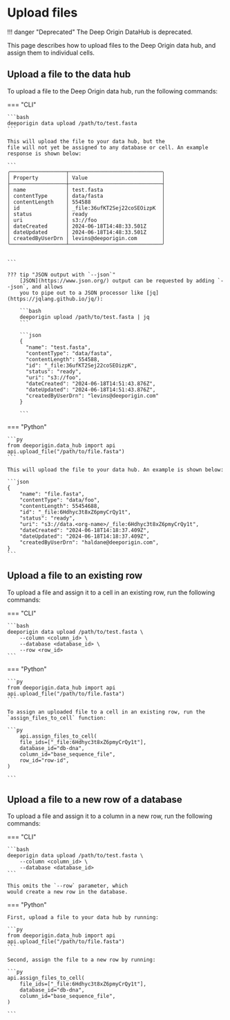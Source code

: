 
# Upload files

!!! danger "Deprecated"
    The Deep Origin DataHub is deprecated. 


This page describes how to upload files to the Deep Origin
data hub, and assign them to individual cells.

## Upload a file to the data hub

To upload a file to the Deep Origin data hub, run the following commands:

=== "CLI"

    ```bash
    deeporigin data upload /path/to/test.fasta
    ```

    This will upload the file to your data hub, but the
    file will not yet be assigned to any database or cell. An example
    response is shown below:

    ```
    ╭──────────────────┬──────────────────────────────╮
    │ Property         │ Value                        │
    ├──────────────────┼──────────────────────────────┤
    │ name             │ test.fasta                   │
    │ contentType      │ data/fasta                   │
    │ contentLength    │ 554588                       │
    │ id               │ _file:36ufKT2Sej22coSEOizpK  │
    │ status           │ ready                        │
    │ uri              │ s3://foo                     │
    │ dateCreated      │ 2024-06-18T14:48:33.501Z     │
    │ dateUpdated      │ 2024-06-18T14:48:33.501Z     │
    │ createdByUserDrn │ levins@deeporigin.com        │
    ╰──────────────────┴──────────────────────────────╯


    ```

    ??? tip "JSON output with `--json`"
        [JSON](https://www.json.org/) output can be requested by adding `--json`, and allows
        you to pipe out to a JSON processor like [jq](https://jqlang.github.io/jq/):

        ```bash
        deeporigin upload /path/to/test.fasta | jq
        ```

        ```json
        {
          "name": "test.fasta",
          "contentType": "data/fasta",
          "contentLength": 554588,
          "id": "_file:36ufKT2Sej22coSEOizpK",
          "status": "ready",
          "uri": "s3://foo",
          "dateCreated": "2024-06-18T14:51:43.876Z",
          "dateUpdated": "2024-06-18T14:51:43.876Z",
          "createdByUserDrn": "levins@deeporigin.com"
        }

        ```

=== "Python"

    ```py
    from deeporigin.data_hub import api
    api.upload_file("/path/to/file.fasta")
    ```

    This will upload the file to your data hub. An example is shown below:

    ```json
    {
        "name": "file.fasta",
        "contentType": "data/foo",
        "contentLength": 55454688,
        "id": "_file:6Hdhyc3t8xZ6pmyCrQy1t",
        "status": "ready",
        "uri": "s3://data.<org-name>/_file:6Hdhyc3t8xZ6pmyCrQy1t",
        "dateCreated": "2024-06-18T14:18:37.409Z",
        "dateUpdated": "2024-06-18T14:18:37.409Z",
        "createdByUserDrn": "haldane@deeporigin.com",
    }
    ```

## Upload a file to an existing row

To upload a file and assign it to a cell in an existing row, run the following commands:

=== "CLI"

    ```bash
    deeporigin data upload /path/to/test.fasta \
        --column <column_id> \
        --database <database_id> \
        --row <row_id>
    ```

=== "Python"

    ```py
    from deeporigin.data_hub import api
    api.upload_file("/path/to/file.fasta")
    ```

    To assign an uploaded file to a cell in an existing row, run the `assign_files_to_cell` function:

    ```py
        api.assign_files_to_cell(
        file_ids=["_file:6Hdhyc3t8xZ6pmyCrQy1t"],
        database_id="db-dna",
        column_id="base_sequence_file",
        row_id="row-id",
    )

    ```

## Upload a file to a new row of a database

To upload a file and assign it to a column in a new row, run the following commands:

=== "CLI"

    ```bash
    deeporigin data upload /path/to/test.fasta \
        --column <column_id> \
        --database <database_id> 
    ```
    
    This omits the `--row` parameter, which
    would create a new row in the database.

=== "Python"

    First, upload a file to your data hub by running:

    ```py
    from deeporigin.data_hub import api
    api.upload_file("/path/to/file.fasta")
    ```

    Second, assign the file to a new row by running:

    ```py
    api.assign_files_to_cell(
        file_ids=["_file:6Hdhyc3t8xZ6pmyCrQy1t"],
        database_id="db-dna",
        column_id="base_sequence_file",
    )

    ```
